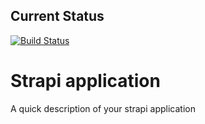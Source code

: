 ## Current Status

[![Build Status](http://yohark.de:8080/job/sammy-lab-back/badge/icon)](http://yohark.de:8080/job/sammy-lab-back/)

# Strapi application

A quick description of your strapi application
